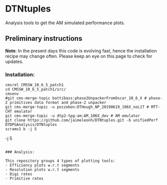 # DTNtuples
Analysis tools to get the AM simulated performance plots. 

## Preliminary instructions
**Note**: 
In the present days this code is evolving fast, hence the installation recipe may change often. Please keep an eye on this page to check for updates.

### Installation:
```
cmsrel CMSSW_10_6_5_patch1
cd CMSSW_10_6_5_patch1/src/
cmsenv
#git cms-merge-topic battibass:phase2UnpackerFromOscar_10_6_X # phase-2 primitives data format and phase-2 unpacker
git cms-merge-topic -u pozzobon:DTHough_NP_20190619_106X_noL1T # MTT-CHT emulator
git cms-merge-topic -u dtp2-tpg-am:AM_106X_dev # AM emulator
git clone https://github.com/jaimeleonh/DTNtuples.git -b unifiedPerf DTDPGAnalysis/DTNtuples
scramv1 b -j 5
```
 -j 5
```

### Analysis:

This repository groups 4 types of plotting tools: 
- Efficiency plots w.r.t segments
- Resolution plots w.r.t segments
- Digi rates
- Primitive rates

